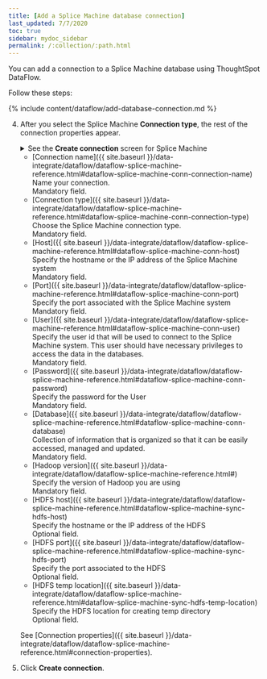 ```yaml
---
title: [Add a Splice Machine database connection]
last_updated: 7/7/2020
toc: true
sidebar: mydoc_sidebar
permalink: /:collection/:path.html
---
```

You can add a connection to a Splice Machine database using ThoughtSpot DataFlow.

Follow these steps:


{% include content/dataflow/add-database-connection.md %}

4. After you select the Splice Machine **Connection type**, the rest of the connection properties appear.

    <details>
      <summary>See the <strong>Create connection</strong> screen for Splice Machine</summary>
        <p>
        <img src="../../images/dataflow-splice-machine.png" alt="Create Splice Machine connection" /></p>
    </details>

    * [Connection name]({{ site.baseurl }}/data-integrate/dataflow/dataflow-splice-machine-reference.html#dataflow-splice-machine-conn-connection-name)<br/>Name your connection.<br/>Mandatory field.
    * [Connection type]({{ site.baseurl }}/data-integrate/dataflow/dataflow-splice-machine-reference.html#dataflow-splice-machine-conn-connection-type)<br/>Choose the Splice Machine connection type.<br/>Mandatory field.
    * [Host]({{ site.baseurl }}/data-integrate/dataflow/dataflow-splice-machine-reference.html#dataflow-splice-machine-conn-host)<br/>Specify the hostname or the IP address of the Splice Machine system<br/>Mandatory field.
    * [Port]({{ site.baseurl }}/data-integrate/dataflow/dataflow-splice-machine-reference.html#dataflow-splice-machine-conn-port)<br/>Specify the port associated with the Splice Machine system<br/>Mandatory field.
    * [User]({{ site.baseurl }}/data-integrate/dataflow/dataflow-splice-machine-reference.html#dataflow-splice-machine-conn-user)<br/>Specify the user id that will be used to connect to the Splice Machine system. This user should have necessary privileges to access the data in the databases.<br/>Mandatory field.
    * [Password]({{ site.baseurl }}/data-integrate/dataflow/dataflow-splice-machine-reference.html#dataflow-splice-machine-conn-password)<br/>Specify the password for the User<br/>Mandatory field.
    * [Database]({{ site.baseurl }}/data-integrate/dataflow/dataflow-splice-machine-reference.html#dataflow-splice-machine-conn-database)<br/>Collection of information that is organized so that it can be easily accessed, managed and updated.<br/>Mandatory field.
    * [Hadoop version]({{ site.baseurl }}/data-integrate/dataflow/dataflow-splice-machine-reference.html#)<br/>Specify the version of Hadoop you are using<br/>Mandatory field.
    * [HDFS host]({{ site.baseurl }}/data-integrate/dataflow/dataflow-splice-machine-reference.html#dataflow-splice-machine-sync-hdfs-host)<br/>Specify the hostname or the IP address of the HDFS<br/>Optional field.
    * [HDFS port]({{ site.baseurl }}/data-integrate/dataflow/dataflow-splice-machine-reference.html#dataflow-splice-machine-sync-hdfs-port)<br/>Specify the port associated to the HDFS<br/>Optional field.
    * [HDFS temp location]({{ site.baseurl }}/data-integrate/dataflow/dataflow-splice-machine-reference.html#dataflow-splice-machine-sync-hdfs-temp-location)<br/>Specify the HDFS location for creating temp directory<br/>Optional field.

   See [Connection properties]({{ site.baseurl }}/data-integrate/dataflow/dataflow-splice-machine-reference.html#connection-properties).

5. Click **Create connection**.   
